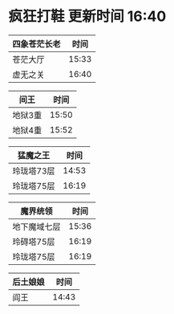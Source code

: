# 疯狂打鞋 更新时间 16:40

| 四象苍茫长老   | 时间    |
|--------|-------|
| 苍茫大厅 | 15:33 |
| 虚无之关 | 16:40 |

| 间王   | 时间    |
|--------|-------|
| 地狱3重 | 15:50 |
| 地狱4重 | 15:52 |

| 猛魔之王   | 时间    |
|--------|-------|
| 玲珑塔73层 | 14:53 |
| 玲珑塔75层 | 16:19 |

| 魔界统领   | 时间    |
|--------|-------|
| 地下魔域七层 | 15:36 |
| 玲碍塔75层 | 16:19 |
| 玲珑塔75层 | 16:19 |

| 后土娘娘   | 时间    |
|--------|-------|
| 阎王 | 14:43 |